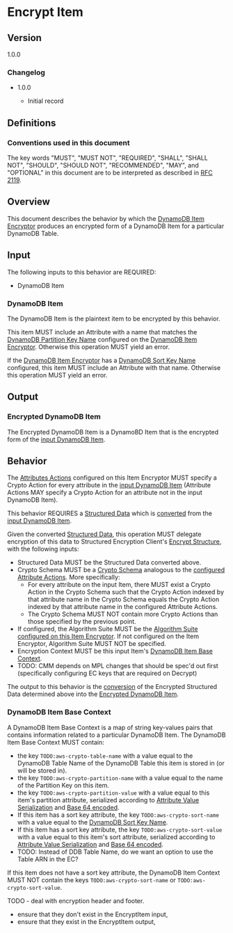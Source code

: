 [//]: # "Copyright Amazon.com Inc. or its affiliates. All Rights Reserved."
[//]: # "SPDX-License-Identifier: CC-BY-SA-4.0"

# Encrypt Item

## Version

1.0.0

### Changelog

- 1.0.0

  - Initial record

## Definitions

### Conventions used in this document

The key words "MUST", "MUST NOT", "REQUIRED", "SHALL", "SHALL NOT", "SHOULD", "SHOULD NOT", "RECOMMENDED", "MAY", and "OPTIONAL"
in this document are to be interpreted as described in [RFC 2119](https://tools.ietf.org/html/rfc2119).

## Overview

This document describes the behavior by which the [DynamoDB Item Encryptor](./ddb-item-encryptor.md)
produces an encrypted form of a DynamoDB Item for a particular DynamoDB Table.

## Input

The following inputs to this behavior are REQUIRED:

- DynamoDB Item

### DynamoDB Item

The DynamoDB Item is the plaintext item to be encrypted by this behavior.

This item MUST include an Attribute with a name that matches the
[DynamoDB Partition Key Name](./ddb-item-encryptor.md#dynamodb-partition-key-name)
configured on the [DynamoDB Item Encryptor](./ddb-item-encryptor.md).
Otherwise this operation MUST yield an error.

If the [DynamoDB Item Encryptor](./ddb-item-encryptor.md)
has a [DynamoDB Sort Key Name](./ddb-item-encryptor.md#dynamodb-sort-key-name) configured,
this item MUST include an Attribute with that name.
Otherwise this operation MUST yield an error.

## Output

### Encrypted DynamoDB Item

The Encrypted DynamoDB Item is a DynamoBD Item that is
the encrypted form of the [input DynamoDB Item](#dynamodb-item).

## Behavior

The [Attributes Actions](./ddb-item-encryptor.md#attribute-actions)
configured on this Item Encryptor MUST specify a Crypto Action
for every attribute in the [input DynamoDB Item](#dynamodb-item)
(Attribute Actions MAY specify a Crypto Action for an attribute not
in the input DynamoDB Item).

This behavior REQUIRES a [Structured Data](../structured-encryption/structures.md#structured-data)
which is [converted](./ddb-item-conversion.md) from the [input DynamoDB Item](#dynamodb-item).

Given the converted [Structured Data](../structured-encryption/structures.md#structured-data),
this operation MUST delegate encryption of this data to
Structured Encryption Client's [Encrypt Structure](../structured-encryption/encrypt-structure.md),
with the following inputs:
- Structured Data MUST be the Structured Data converted above.
- Crypto Schema MUST be a [Crypto Schema](../structured-encryption/structures.md#crypto-schema)
  analogous to the [configured Attribute Actions](./ddb-item-encryptor.md#attribute-actions).
  More specifically:
  - For every attribute on the input Item,
    there MUST exist a Crypto Action in the Crypto Schema
    such that the Crypto Action indexed by that attribute name in the Crypto Schema
    equals the Crypto Action indexed by that attribute name in the configured Attribute Actions.
  - The Crypto Schema MUST NOT contain more Crypto Actions than those specified by the previous point.
- If configured, the Algorithm Suite MUST be the
  [Algorithm Suite configured on this Item Encryptor](./ddb-item-encryptor.md#algorithm-suite).
  If not configured on the Item Encryptor, Algorithm Suite MUST NOT be specified.
- Encryption Context MUST be this input Item's [DynamoDB Item Base Context](#dynamodb-item-base-context).
- TODO: CMM depends on MPL changes that should be spec'd out first
  (specifically configuring EC keys that are required on Decrypt)

The output to this behavior is the [conversion](./ddb-item-conversion.md)
of the Encrypted Structured Data determined above
into the [Encrypted DynamoDB Item](#encrypted-dynamodb-item).

### DynamoDB Item Base Context

A DynamoDB Item Base Context is a map of string key-values pairs
that contains information related to a particular DynamoDB Item.
The DynamoDB Item Base Context MUST contain:
  - the key `TODO:aws-crypto-table-name` with a value equal to the DynamoDB Table Name of the DynamoDB Table
    this item is stored in (or will be stored in).
  - the key `TODO:aws-crypto-partition-name` with a value equal to the name of the Partition Key on this item.
  - the key `TODO:aws-crypto-partition-value` with a value equal to this item's partition attribute,
    serialized according to [Attribute Value Serialization](./ddb-attribute-serialization.md#attribute-value-serialization)
    and [Base 64 encoded](https://www.rfc-editor.org/rfc/rfc4648).
  - If this item has a sort key attribute,
    the key `TODO:aws-crypto-sort-name` with a value equal to the [DynamoDB Sort Key Name](#dynamodb-sort-key-name).
  - If this item has a sort key attribute,
    the key `TODO:aws-crypto-sort-value` with a value equal to this item's sort attribute,
    serialized according to [Attribute Value Serialization](./ddb-attribute-serialization.md#attribute-value-serialization)
    and [Base 64 encoded](https://www.rfc-editor.org/rfc/rfc4648).
  - TODO: Instead of DDB Table Name, do we want an option to use the Table ARN in the EC?

If this item does not have a sort key attribute,
the DynamoDB Item Context MUST NOT contain the keys
`TODO:aws-crypto-sort-name` or
`TODO:aws-crypto-sort-value`.


TODO - deal with encryption header and footer.
- ensure that they don't exist in the EncryptItem input,
- ensure that they exist in the EncryptItem output,
